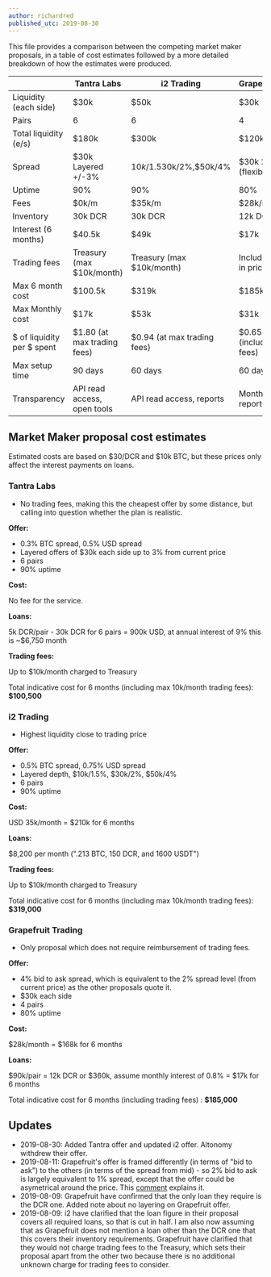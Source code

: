 ```yaml
---
author: richardred
published_utc: 2019-08-30
---
```


This file provides a comparison between the competing market maker proposals, in a table of cost estimates followed by a more detailed breakdown of how the estimates were produced.

|                            | Tantra Labs                 | i2 Trading                  | Grapefruit            |
| -------------------------- | --------------------------- | --------------------------- | --------------------- |
| Liquidity (each side)      | $30k                        | $50k                        | $30k                  |
| Pairs                      | 6                           | 6                           | 4                     |
| Total liquidity (e/s)      | $180k                       | $300k                       | $120k                 |
| Spread                     | $30k Layered +/-3%          | $10k/1.5%,$30k/2%,$50k/4%   | $30k 2% (flexible)    |
| Uptime                     | 90%                         | 90%                         | 80%                   |
| Fees                       | $0k/m                       | $35k/m                      | $28k/m                |
| Inventory                  | 30k DCR                     | 30k DCR                     | 12k DCR               |
| Interest (6 months)        | $40.5k                      | $49k                        | $17k                  |
| Trading fees               | Treasury (max $10k/month)   | Treasury (max $10k/month)   | Included in price     |
| Max 6 month cost           | $100.5k                     | $319k                       | $185k                 |
| Max Monthly cost           | $17k                        | $53k                        | $31k                  |
| $ of liquidity per $ spent | $1.80 (at max trading fees) | $0.94 (at max trading fees) | $0.65 (includes fees) |
| Max setup time			 | 90 days					   | 60 days                     | 60 days               |
| Transparency               | API read access, open tools | API read access, reports    | Monthly reports       |

## Market Maker proposal cost estimates

Estimated costs are based on $30/DCR and $10k BTC, but these prices only affect the interest payments on loans. 

### Tantra Labs

- No trading fees, making this the cheapest offer by some distance, but calling into question whether the plan is realistic.

**Offer:**

- 0.3% BTC spread, 0.5% USD spread
- Layered offers of $30k each side up to 3% from current price
- 6 pairs
- 90% uptime

**Cost:**

No fee for the service.

**Loans:**

5k DCR/pair - 30k DCR for 6 pairs = 900k USD, at annual interest of 9% this is ~$6,750 month

**Trading fees:**

Up to $10k/month charged to Treasury

Total indicative cost for 6 months (including max 10k/month trading fees): **$100,500**

### i2 Trading

- Highest liquidity close to trading price

**Offer:**

- 0.5% BTC spread, 0.75% USD spread
- Layered depth, $10k/1.5%, $30k/2%, $50k/4%
- 6 pairs
- 90% uptime

**Cost:**

USD 35k/month = $210k for 6 months

**Loans:**

$8,200 per month (".213 BTC, 150 DCR, and 1600 USDT")

**Trading fees:**

Up to $10k/month charged to Treasury

Total indicative cost for 6 months (including max 10k/month trading fees): **$319,000**

### Grapefruit Trading

- Only proposal which does not require reimbursement of trading fees.

**Offer:**

- 4% bid to ask spread, which is equivalent to the 2% spread level (from current price) as the other proposals quote it.
- $30k each side
- 4 pairs
- 80% uptime

**Cost:**

$28k/month = $168k for 6 months

**Loans:**

$90k/pair = 12k DCR or $360k, assume monthly interest of 0.8% = $17k for 6 months

Total indicative cost for 6 months (including trading fees) : **$185,000**

## Updates

- 2019-08-30: Added Tantra offer and updated i2 offer. Altonomy withdrew their offer.
- 2019-08-11: Grapefruit's offer is framed differently (in terms of "bid to ask") to the others (in terms of the spread from mid) - so 2% bid to ask is largely equivalent to 1% spread, except that the offer could be asymetrical around the price. This [comment](https://proposals.decred.org/proposals/4becbe00bd5ae93312426a8cf5eeef78050f5b8b8430b45f3ea54ca89213f82b/comments/5) explains it.
- 2019-08-09: Grapefruit have confirmed that the only loan they require is the DCR one. Added note about no layering on Grapefruit offer.
- 2019-08-09: i2 have clarified that the loan figure in their proposal covers all required loans, so that is cut in half. I am also now assuming that as Grapefruit does not mention a loan other than the DCR one that this covers their inventory requirements. Grapefruit have clarified that they would not charge trading fees to the Treasury, which sets their proposal apart from the other two because there is no additional unknown charge for trading fees to consider.
